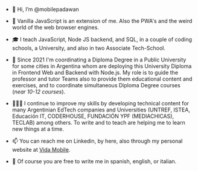 - 👋 Hi, I’m @mobilepadawan
- 👀 Vanilla JavaScript is an extension of me. Also the PWA's and the weird world of the web browser engines.

- 🎓 I teach JavaScript, Node JS backend, and SQL, in a couple of coding schools, a University, and also in two Associate Tech-School.

- 📆 Since 2021 I'm coordinating a Diploma Degree in a Public University for some cities in Argentina whom are deploying this University Diploma in Frontend Web and Backend with Node.js. My role is to guide the professor and tutor Teams also to provide them educational content and exercises, and to coordinate simultaneous Diploma Degree courses (*near 10-12 courses*).

- 🧑🏻‍💻 I continue to improve my skills by developing technical content for many Argentinian EdTech companies and Universities (UNTREF, ISTEA, Educación IT, CODERHOUSE, FUNDACIÓN YPF (MEDIACHICAS), TECLAB) among others. To write and to teach are helping me to learn new things at a time. 

- 📫 You can reach me on Linkedin, by here, also through my personal website at [Vida Mobile](https://www.vidamobile.com.ar).
- 💬 Of course you are free to write me in spanish, english, or italian.

<!---
mobilepadawan/mobilepadawan is a ✨ special ✨ repository because its `README.md` (this file) appears on your GitHub profile.
You can click the Preview link to take a look at your changes.
--->
